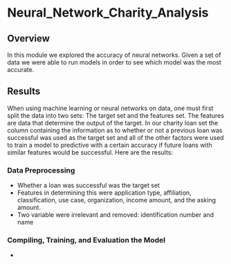 # Neural_Network_Charity_Analysis
## Overview
In this module we explored the accuracy of neural networks. Given a set of data we were able to run models in order to see which model was the most accurate. 
## Results
When using machine learning or neural networks on data, one must first split the data into two sets: The target set and the features set. The features are data that determine the output of the target. In our charity loan set the column containing the information as to whether or not a previous loan was successful was used as the target set and all of the other factors were used to train a model to predictive with a certain accuracy if future loans with similar features would be successful. Here are the results:
### Data Preprocessing
- Whether a loan was successful was the target set
- Features in determining this were application type, affiliation, classification, use case, organization, income amount, and the asking amount. 
- Two variable were irrelevant and removed: identification number and name
### Compiling, Training, and Evaluation the Model
- 
